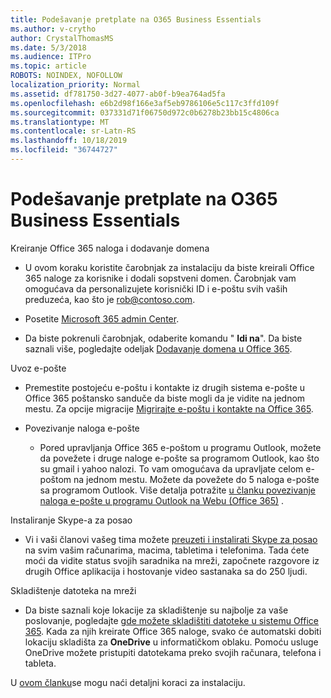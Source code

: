 ```yaml
---
title: Podešavanje pretplate na O365 Business Essentials
ms.author: v-crytho
author: CrystalThomasMS
ms.date: 5/3/2018
ms.audience: ITPro
ms.topic: article
ROBOTS: NOINDEX, NOFOLLOW
localization_priority: Normal
ms.assetid: df781750-3d27-4077-ab0f-b9ea764ad5fa
ms.openlocfilehash: e6b2d98f166e3af5eb9786106e5c117c3ffd109f
ms.sourcegitcommit: 037331d71f06750d972c0b6278b23bb15c4806ca
ms.translationtype: MT
ms.contentlocale: sr-Latn-RS
ms.lasthandoff: 10/18/2019
ms.locfileid: "36744727"
---
```

# <a name="setting-up-your-o365-business-essentials-subscription"></a>Podešavanje pretplate na O365 Business Essentials

Kreiranje Office 365 naloga i dodavanje domena
  
- U ovom koraku koristite čarobnjak za instalaciju da biste kreirali Office 365 naloge za korisnike i dodali sopstveni domen. Čarobnjak vam omogućava da personalizujete korisnički ID i e-poštu svih vaših preduzeća, kao što je [rob@contoso.com](mailto:rob@contoso.com).
    
- Posetite [Microsoft 365 admin Center](https://login.partner.microsoftonline.cn/).
    
- Da biste pokrenuli čarobnjak, odaberite komandu " **Idi na**". Da biste saznali više, pogledajte odeljak [Dodavanje domena u Office 365](https://docs.microsoft.com/office365/admin/setup/add-domain).
    
Uvoz e-pošte
  
- Premestite postojeću e-poštu i kontakte iz drugih sistema e-pošte u Office 365 poštansko sanduče da biste mogli da je vidite na jednom mestu. Za opcije migracije [Migrirajte e-poštu i kontakte na Office 365](https://docs.microsoft.com/office365/admin/setup/migrate-email-and-contacts-admin).
    
- Povezivanje naloga e-pošte
    
  - Pored upravljanja Office 365 e-poštom u programu Outlook, možete da povežete i druge naloge e-pošte sa programom Outlook, kao što su gmail i yahoo nalozi. To vam omogućava da upravljate celom e-poštom na jednom mestu. Možete da povežete do 5 naloga e-pošte sa programom Outlook. Više detalja potražite [u članku povezivanje naloga e-pošte u programu Outlook na Webu (Office 365)](https://support.office.com/Article/Connect-email-accounts-in-Outlook-on-the-web-Office-365-d7012ff0-924f-4f78-8aca-c3912d886c4d) . 
    
Instaliranje Skype-a za posao
  
- Vi i vaši članovi vašeg tima možete [preuzeti i instalirati Skype za posao](https://support.office.com/Article/download-and-install-Skype-for-Business-8a0d4da8-9d58-44f9-9759-5c8f340cb3fb) na svim vašim računarima, macima, tabletima i telefonima. Tada ćete moći da vidite status svojih saradnika na mreži, započnete razgovore iz drugih Office aplikacija i hostovanje video sastanaka sa do 250 ljudi. 
    
Skladištenje datoteka na mreži
  
- Da biste saznali koje lokacije za skladištenje su najbolje za vaše poslovanje, pogledajte [gde možete skladištiti datoteke u sistemu Office 365](https://support.office.com/article/c7c20284-bc94-47f4-9728-d28e9daf0790.aspx). Kada za njih kreirate Office 365 naloge, svako će automatski dobiti lokaciju skladišta za **OneDrive** u informatičkom oblaku. Pomoću usluge OneDrive možete pristupiti datotekama preko svojih računara, telefona i tableta. 
    
U [ovom članku](https://docs.microsoft.com/office365/admin/setup/setup)se mogu naći detaljni koraci za instalaciju.
  

